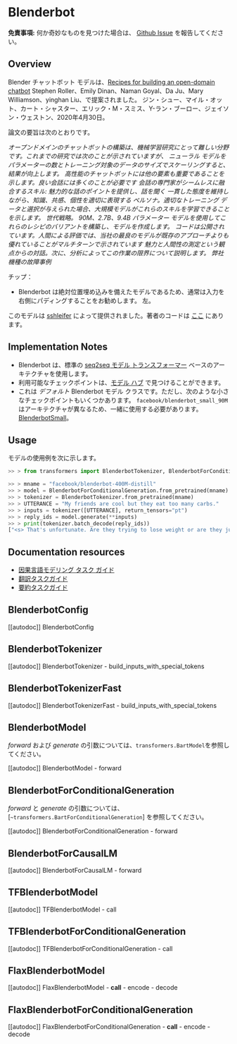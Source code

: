 <!--Copyright 2020 The HuggingFace Team. All rights reserved.

Licensed under the Apache License, Version 2.0 (the "License"); you may not use this file except in compliance with
the License. You may obtain a copy of the License at

http://www.apache.org/licenses/LICENSE-2.0

Unless required by applicable law or agreed to in writing, software distributed under the License is distributed on
an "AS IS" BASIS, WITHOUT WARRANTIES OR CONDITIONS OF ANY KIND, either express or implied. See the License for the
specific language governing permissions and limitations under the License.

⚠️ Note that this file is in Markdown but contain specific syntax for our doc-builder (similar to MDX) that may not be
rendered properly in your Markdown viewer.

-->

# Blenderbot

**免責事項:** 何か奇妙なものを見つけた場合は、 [Github Issue](https://github.com/huggingface/transformers/issues/new?assignees=&labels=&template=bug-report.md&title) を報告してください。

## Overview

Blender チャットボット モデルは、[Recipes for building an open-domain chatbot](https://arxiv.org/pdf/2004.13637.pdf) Stephen Roller、Emily Dinan、Naman Goyal、Da Ju、Mary Williamson、yinghan Liu、で提案されました。
ジン・シュー、マイル・オット、カート・シャスター、エリック・M・スミス、Y-ラン・ブーロー、ジェイソン・ウェストン、2020年4月30日。

論文の要旨は次のとおりです。

*オープンドメインのチャットボットの構築は、機械学習研究にとって難しい分野です。これまでの研究では次のことが示されていますが、
ニューラル モデルをパラメーターの数とトレーニング対象のデータのサイズでスケーリングすると、結果が向上します。
高性能のチャットボットには他の要素も重要であることを示します。良い会話には多くのことが必要です
会話の専門家がシームレスに融合するスキル: 魅力的な話のポイントを提供し、話を聞く
一貫した態度を維持しながら、知識、共感、個性を適切に表現する
ペルソナ。適切なトレーニング データと選択が与えられた場合、大規模モデルがこれらのスキルを学習できることを示します。
世代戦略。 90M、2.7B、9.4B パラメーター モデルを使用してこれらのレシピのバリアントを構築し、モデルを作成します。
コードは公開されています。人間による評価では、当社の最良のモデルが既存のアプローチよりも優れていることがマルチターンで示されています
魅力と人間性の測定という観点からの対話。次に、分析によってこの作業の限界について説明します。
弊社機種の故障事例*

チップ：

- Blenderbot は絶対位置埋め込みを備えたモデルであるため、通常は入力を右側にパディングすることをお勧めします。
  左。

このモデルは [sshleifer](https://huggingface.co/sshleifer) によって提供されました。著者のコードは [ここ](https://github.com/facebookresearch/ParlAI) にあります。

## Implementation Notes

- Blenderbot は、標準の [seq2seq モデル トランスフォーマー](https://arxiv.org/pdf/1706.03762.pdf) ベースのアーキテクチャを使用します。
- 利用可能なチェックポイントは、[モデル ハブ](https://huggingface.co/models?search=blenderbot) で見つけることができます。
- これは *デフォルト* Blenderbot モデル クラスです。ただし、次のような小さなチェックポイントもいくつかあります。
  `facebook/blenderbot_small_90M` はアーキテクチャが異なるため、一緒に使用する必要があります。
  [BlenderbotSmall](ブレンダーボット小)。

## Usage

モデルの使用例を次に示します。

```python
>> > from transformers import BlenderbotTokenizer, BlenderbotForConditionalGeneration

>> > mname = "facebook/blenderbot-400M-distill"
>> > model = BlenderbotForConditionalGeneration.from_pretrained(mname)
>> > tokenizer = BlenderbotTokenizer.from_pretrained(mname)
>> > UTTERANCE = "My friends are cool but they eat too many carbs."
>> > inputs = tokenizer([UTTERANCE], return_tensors="pt")
>> > reply_ids = model.generate(**inputs)
>> > print(tokenizer.batch_decode(reply_ids))
["<s> That's unfortunate. Are they trying to lose weight or are they just trying to be healthier?</s>"]
```

## Documentation resources

- [因果言語モデリング タスク ガイド](../tasks/language_modeling)
- [翻訳タスクガイド](../tasks/translation)
- [要約タスクガイド](../tasks/summarization)

## BlenderbotConfig

[[autodoc]] BlenderbotConfig

## BlenderbotTokenizer

[[autodoc]] BlenderbotTokenizer
    - build_inputs_with_special_tokens

## BlenderbotTokenizerFast

[[autodoc]] BlenderbotTokenizerFast
    - build_inputs_with_special_tokens

## BlenderbotModel

*forward* および *generate* の引数については、`transformers.BartModel`を参照してください。

[[autodoc]] BlenderbotModel
    - forward

## BlenderbotForConditionalGeneration

*forward* と *generate* の引数については、[`~transformers.BartForConditionalGeneration`] を参照してください。

[[autodoc]] BlenderbotForConditionalGeneration
    - forward

## BlenderbotForCausalLM

[[autodoc]] BlenderbotForCausalLM
    - forward

## TFBlenderbotModel

[[autodoc]] TFBlenderbotModel
    - call

## TFBlenderbotForConditionalGeneration

[[autodoc]] TFBlenderbotForConditionalGeneration
    - call

## FlaxBlenderbotModel

[[autodoc]] FlaxBlenderbotModel
    - __call__
    - encode
    - decode

## FlaxBlenderbotForConditionalGeneration

[[autodoc]] FlaxBlenderbotForConditionalGeneration
    - __call__
    - encode
    - decode
